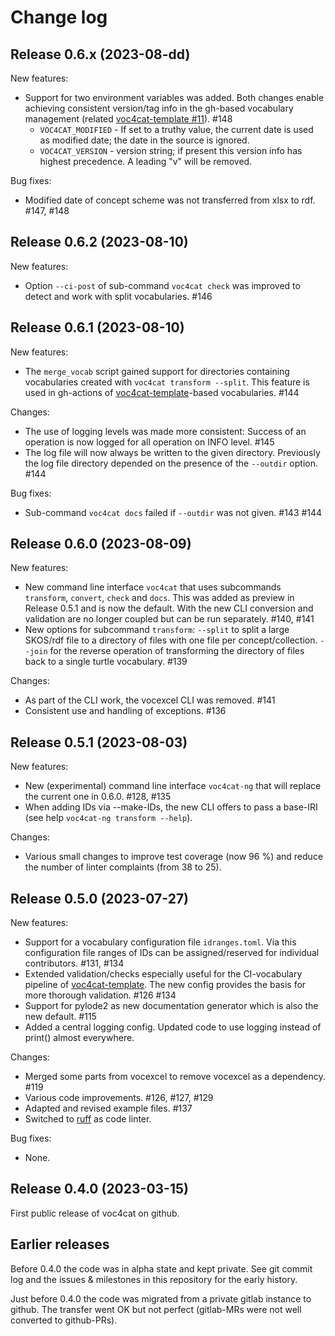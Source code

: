 # Change log

## Release 0.6.x (2023-08-dd)

New features:

- Support for two environment variables was added. Both changes enable achieving consistent version/tag info in the gh-based vocabulary management (related [voc4cat-template #11](https://github.com/nfdi4cat/voc4cat-template/issues/11)). #148
  - `VOC4CAT_MODIFIED` - If set to a truthy value, the current date is used as modified date; the date in the source is ignored.
  - `VOC4CAT_VERSION` - version string; if present this version info has highest precedence. A leading "v" will be removed.

Bug fixes:

- Modified date of concept scheme was not transferred from xlsx to rdf. #147, #148

## Release 0.6.2 (2023-08-10)

New features:

- Option `--ci-post` of sub-command `voc4cat check` was improved to detect and work with split vocabularies. #146

## Release 0.6.1 (2023-08-10)

New features:

- The `merge_vocab` script gained support for directories containing vocabularies created with `voc4cat transform --split`. This feature is used in gh-actions of [voc4cat-template](https://github.com/nfdi4cat/voc4cat-template)-based vocabularies. #144

Changes:

- The use of logging levels was made more consistent: Success of an operation is now logged for all operation on INFO level. #145
- The log file will now always be written to the given directory. Previously the log file directory depended on the presence of the `--outdir` option. #144

Bug fixes:

- Sub-command `voc4cat docs` failed if `--outdir` was not given. #143 #144

## Release 0.6.0 (2023-08-09)

New features:

- New command line interface `voc4cat` that uses subcommands `transform`, `convert`, `check` and `docs`.
  This was added as preview in Release 0.5.1 and is now the default.
  With the new CLI conversion and validation are no longer coupled but can be run separately. #140, #141
- New options for subcommand `transform`: `--split` to split a large SKOS/rdf file to a directory of files with one file per concept/collection. `--join` for the reverse operation of  transforming the directory of files back to a single turtle vocabulary. #139

Changes:

- As part of the CLI work, the vocexcel CLI was removed. #141
- Consistent use and handling of exceptions. #136

## Release 0.5.1 (2023-08-03)

New features:

- New (experimental) command line interface `voc4cat-ng` that will replace the current one in 0.6.0. #128, #135
- When adding IDs via --make-IDs, the new CLI offers to pass a base-IRI (see help `voc4cat-ng transform --help`).

Changes:

- Various small changes to improve test coverage (now 96 %) and reduce the number of linter complaints (from 38 to 25).

## Release 0.5.0 (2023-07-27)

New features:

- Support for a vocabulary configuration file `idranges.toml`.
  Via this configuration file ranges of IDs can be assigned/reserved for individual contributors. #131, #134
- Extended validation/checks especially useful for the CI-vocabulary pipeline of [voc4cat-template](https://github.com/nfdi4cat/voc4cat-template).
  The new config provides the basis for more thorough validation. #126 #134
- Support for pylode2 as new documentation generator which is also the new default. #115
- Added a central logging config. Updated code to use logging instead of print() almost everywhere.

Changes:

- Merged some parts from vocexcel to remove vocexcel as a dependency. #119
- Various code improvements. #126, #127, #129
- Adapted and revised example files. #137
- Switched to [ruff](https://github.com/astral-sh/ruff) as code linter.

Bug fixes:

- None.

## Release 0.4.0 (2023-03-15)

First public release of voc4cat on github.

## Earlier releases

Before 0.4.0 the code was in alpha state and kept private.
See git commit log and the issues & milestones in this repository for the early history.

Just before 0.4.0 the code was migrated from a private gitlab instance to github.
The transfer went OK but not perfect (gitlab-MRs were not well converted to github-PRs).
